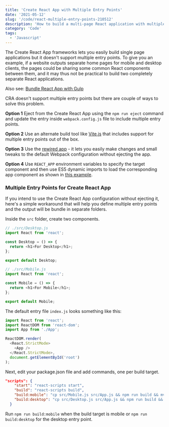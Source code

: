 ```yaml
---
title: 'Create React App with Multiple Entry Points'
date: '2021-05-12'
slug: '/code/react-multiple-entry-points-210512'
description: 'How to build a multi-page React application with multiple entry points using Create React App without ejecting.'
category: 'Code'
tags:
  - 'Javascript'
---
```


The Create React App frameworks lets you easily build single page applications but it doesn't support multiple entry points. To give you an example, if a website outputs separate home pages for mobile and desktop clients, the pages could be sharing some common React components between them, and it may thus not be practical to build two completely separate React applications.

Also see: [Bundle React App with Gulp](/code/bundle-react-app-single-file-200514)

CRA doesn't support multiple entry points but there are couple of ways to solve this problem.

**Option 1** Eject from the Create React App using the `npm run eject` command and update the entry inside `webpack.config.js` file to include multiple entry points.

**Option 2** Use an alternate build tool like [Vite.js](https://vitejs.dev/guide/build.html#multi-page-app) that includes support for multiple entry points out of the box.

**Option 3** Use the [rewired app](https://github.com/timarney/react-app-rewired#how-to-rewire-your-create-react-app-project) - it lets you easily make changes and small tweaks to the default Webpack configuration without ejecting the app.

**Option 4** Use `REACT_APP` environment variables to specify the target component and then use ES5 dynamic imports to load the corresponding app component as shown in [this example](https://github.com/lamassu/lamassu-server/blob/77c75b9c876d1a707b8bdd4a315c059f1bc76fcb/new-lamassu-admin/src/index.js).

### Multiple Entry Points for Create React App

If you intend to use the Create React App configuration without ejecting it, here's a simple workaround that will help you define multiple entry points and the output will be bundle in separate folders.

Inside the `src` folder, create two components.

```js
// ./src/Desktop.js
import React from 'react';

const Desktop = () => {
  return <h1>For Desktop</h1>;
};

export default Desktop;
```

```js
// ./src/Mobile.js
import React from 'react';

const Mobile = () => {
  return <h1>For Mobile</h1>;
};

export default Mobile;
```

The default entry file `index.js` looks something like this:

```js
import React from 'react';
import ReactDOM from 'react-dom';
import App from './App';

ReactDOM.render(
  <React.StrictMode>
    <App />
  </React.StrictMode>,
  document.getElementById('root')
);
```

Next, edit your package.json file and add commands, one per build target.

```json
"scripts": {
    "start": "react-scripts start",
    "build": "react-scripts build",
    "build:mobile": "cp src/Mobile.js src/App.js && npm run build && mv build build-mobile",
    "build:desktop": "cp src/Desktop.js src/App.js && npm run build && mv build build-desktop"
  }
```

Run `npm run build:mobile` when the build target is mobile or `npm run build:desktop` for the desktop entry point.
